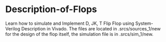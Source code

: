 # Description-of-Flops
Learn how to simulate and Implement D, JK, T Flip Flop using System-Verilog Description in Vivado.
The files are located in .srcs/sources_1/new for the design of the flop itself, the simulation file is in .srcs/sim_1/new.
